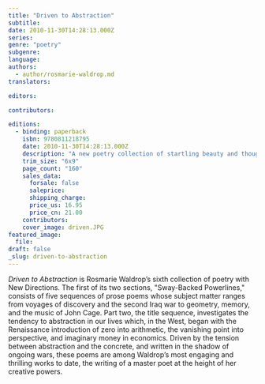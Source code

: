 ```yaml
---
title: "Driven to Abstraction"
subtitle:
date: 2010-11-30T14:28:13.000Z
series:
genre: "poetry"
subgenre:
language:
authors:
  - author/rosmarie-waldrop.md
translators:

editors:

contributors:

editions:
  - binding: paperback
    isbn: 9780811218795
    date: 2010-11-30T14:28:13.000Z
    description: "A new poetry collection of startling beauty and thought by a great American poet. "
    trim_size: "6x9"
    page_count: "160"
    sales_data:
      forsale: false
      saleprice:
      shipping_charge:
      price_us: 16.95
      price_cn: 21.00
    contributors:
    cover_image: driven.JPG
featured_image:
  file:
draft: false
_slug: driven-to-abstraction
---
```


_Driven to Abstraction_ is Rosmarie Waldrop’s sixth collection of poetry with New Directions. The first of its two sections, "Sway-Backed Powerlines," consists of five sequences of prose poems whose subject matter ranges from voyages of discovery and the second Iraq war to geometry, memory, and the music of John Cage. Part two, the title sequence, investigates the tendency to abstraction in our lives which, in the West, began with the Renaissance introduction of zero into arithmetic, the vanishing point into perspective, and imaginary money in economics. Driven by the tension between abstraction and the concrete, and written in the shadow of ongoing wars, these poems are among Waldrop’s most engaging and thrilling works to date, the writing of a master poet at the height of her creative powers.


